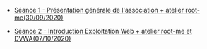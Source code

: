 - [Séance 1 - Présentation générale de l'association + atelier root-me(30/09/2020)](./summary/seance-1.md)

- [Séance 2 - Introduction Exploitation Web + atelier root-me et DVWA(07/10/2020)](./summary/seance-2.md)
